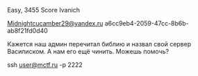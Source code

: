 Easy, 3455 Score
Ivanich

Midnightcucamber29@yandex.ru
a6cc9eb4-2059-47cc-8b6b-ab8f21fd0d40

Кажется наш админ перечитал библию и назвал свой сервер Василиском. А нам его ещё чинить. Можешь помочь?

ssh user@mctf.ru -p 2222
